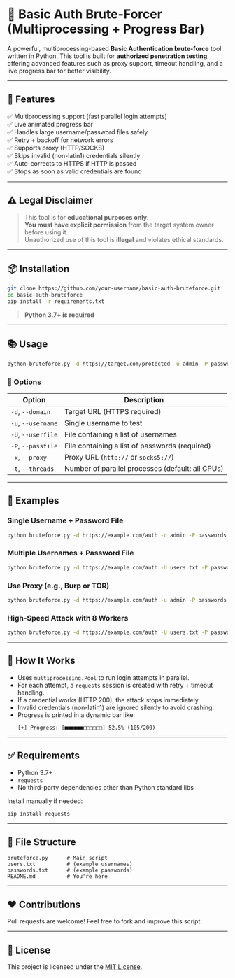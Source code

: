 # 🔐 Basic Auth Brute-Forcer (Multiprocessing + Progress Bar)

A powerful, multiprocessing-based **Basic Authentication brute-force** tool written in Python. This tool is built for **authorized penetration testing**, offering advanced features such as proxy support, timeout handling, and a live progress bar for better visibility.

---

## 🚀 Features

✅ Multiprocessing support (fast parallel login attempts)  
✅ Live animated progress bar  
✅ Handles large username/password files safely  
✅ Retry + backoff for network errors  
✅ Supports proxy (HTTP/SOCKS)  
✅ Skips invalid (non-latin1) credentials silently  
✅ Auto-corrects to HTTPS if HTTP is passed  
✅ Stops as soon as valid credentials are found  

---

## ⚠️ Legal Disclaimer

> This tool is for **educational purposes only**.  
> **You must have explicit permission** from the target system owner before using it.  
> Unauthorized use of this tool is **illegal** and violates ethical standards.

---

## 📦 Installation

```bash
git clone https://github.com/your-username/basic-auth-bruteforce.git
cd basic-auth-bruteforce
pip install -r requirements.txt
```

> **Python 3.7+ is required**

---

## 📚 Usage

```bash
python bruteforce.py -d https://target.com/protected -u admin -P passwords.txt -t 4
```

### 🔧 Options

| Option             | Description                                       |
|--------------------|---------------------------------------------------|
| `-d`, `--domain`    | Target URL (HTTPS required)                      |
| `-u`, `--username`  | Single username to test                          |
| `-U`, `--userfile`  | File containing a list of usernames              |
| `-P`, `--passfile`  | File containing a list of passwords (required)   |
| `-x`, `--proxy`     | Proxy URL (`http://` or `socks5://`)             |
| `-t`, `--threads`   | Number of parallel processes (default: all CPUs) |

---

## 🔄 Examples

### Single Username + Password File
```bash
python bruteforce.py -d https://example.com/auth -u admin -P passwords.txt
```

### Multiple Usernames + Password File
```bash
python bruteforce.py -d https://example.com/auth -U users.txt -P passwords.txt
```

### Use Proxy (e.g., Burp or TOR)
```bash
python bruteforce.py -d https://example.com/auth -u admin -P passwords.txt -x http://127.0.0.1:8080
```

### High-Speed Attack with 8 Workers
```bash
python bruteforce.py -d https://example.com/auth -U users.txt -P passwords.txt -t 8
```

---

## 🧠 How It Works

- Uses `multiprocessing.Pool` to run login attempts in parallel.
- For each attempt, a `requests` session is created with retry + timeout handling.
- If a credential works (HTTP 200), the attack stops immediately.
- Invalid credentials (non-latin1) are ignored silently to avoid crashing.
- Progress is printed in a dynamic bar like:
  ```
  [+] Progress: [■■■■■■□□□□□□] 52.5% (105/200)
  ```

---

## ✅ Requirements

- Python 3.7+
- `requests`
- No third-party dependencies other than Python standard libs

Install manually if needed:
```bash
pip install requests
```

---

## 📁 File Structure

```
bruteforce.py      # Main script
users.txt          # (example usernames)
passwords.txt      # (example passwords)
README.md          # You're here
```

---

## ❤️ Contributions

Pull requests are welcome! Feel free to fork and improve this script.

---

## 📜 License

This project is licensed under the [MIT License](LICENSE).
